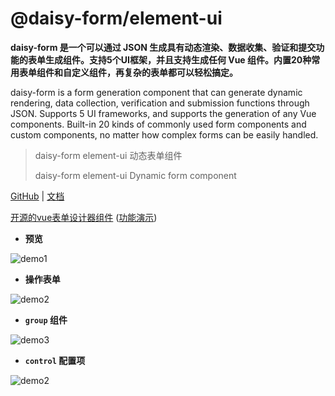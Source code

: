 # @daisy-form/element-ui
**daisy-form 是一个可以通过 JSON 生成具有动态渲染、数据收集、验证和提交功能的表单生成组件。支持5个UI框架，并且支持生成任何 Vue 组件。内置20种常用表单组件和自定义组件，再复杂的表单都可以轻松搞定。**

daisy-form is a form generation component that can generate dynamic rendering, data collection, verification and submission functions through JSON. Supports 5 UI frameworks, and supports the generation of any Vue components. Built-in 20 kinds of commonly used form components and custom components, no matter how complex forms can be easily handled.

> daisy-form element-ui 动态表单组件
>
> daisy-form element-ui Dynamic form component

[GitHub](https://github.com/xmlKevin/daisy-form) | [文档](http://daisy-form.com/v3/element-ui/)

[开源的vue表单设计器组件](https://github.com/xmlKevin/daisy-form-designer) ([功能演示](http://daisy-form.com/designer?fr=fc))

- **预览**

![demo1](https://raw.githubusercontent.com/xmlKevin/daisy-form/dev/images/demo-live3.gif)


- **操作表单**

![demo2](https://raw.githubusercontent.com/xmlKevin/daisy-form/dev/images/demo-live2.gif)

- **`group` 组件**

![demo3](https://raw.githubusercontent.com/xmlKevin/daisy-form/dev/images/demo-group.gif)

- **`control` 配置项**

![demo2](https://raw.githubusercontent.com/xmlKevin/daisy-form/dev/images/demo-live4.gif)

